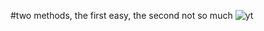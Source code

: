 #two methods, the first easy, the second not so much
![yt](https://user-images.githubusercontent.com/117610367/234938878-f58b0029-1d94-497a-9fa2-b14c4ccab1d8.jpg)
